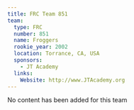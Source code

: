 ```yaml
---
title: FRC Team 851
team:
  type: FRC
  number: 851
  name: Froggers
  rookie_year: 2002
  location: Torrance, CA, USA
  sponsors:
    - JT Academy
  links:
    Website: http://www.JTAcademy.org
---
```

No content has been added for this team